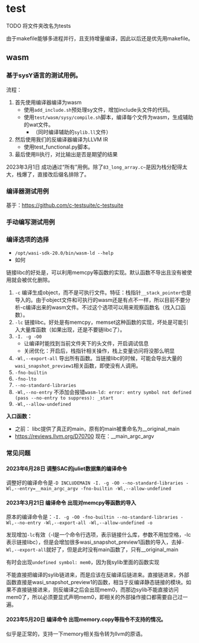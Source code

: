 # test

TODO 将文件夹改名为tests

由于makefile能够多进程并行，且支持增量编译，因此以后还是优先用makefile。

## wasm

### 基于sysY语言的测试用例。

流程：

1. 首先使用编译器编译为wasm
    - 使用`add_include.sh`预处理sy文件，增加include头文件的代码。
    - 使用`test/wasm/sysy/compile.sh`脚本，编译每个文件为wasm，生成辅助的wat文件。
        - （同时编译辅助的`sylib.ll`文件）
2. 然后使用我们的反编译器编译为LLVM IR
    - 使用test_functional.py脚本。
3. 最后使用lli执行，对比输出是否是期望的结果

2023年3月1日 成功通过“所有”用例。除了`83_long_array.c~`是因为栈分配得太大，栈爆了，直接改后缀名排除了。

### 编译器测试用例

基于：https://github.com/c-testsuite/c-testsuite 

### 手动编写测试用例

### 编译选项的选择

- `/opt/wasi-sdk-20.0/bin/wasm-ld --help`
- 如何

链接libc的好处是，可以利用memcpy等函数的实现。默认函数不导出且没有被使用就会被优化删除。

1. `-c` 编译生成object，而不是可执行文件。特征：栈指针`__stack_pointer`也是导入的。由于object文件和可执行的wasm还是有点不一样，所以目前不要分析-c编译出来的wasm文件。不过这个选项可以用来观察函数名（找入口函数）。
1. `-lc` 链接libc。好处是有memcpy，memset这种函数的实现，坏处是可能引入大量库函数（如果出现，还是不要链libc了）。
1. `-I. -g -O0` 
    - 让编译时能找到当前文件夹下的头文件，开启调试信息
    - 关闭优化：开启后，栈指针相关操作，栈上变量访问将没那么明显
1. `-Wl,--export-all` 导出所有函数。当链接libc的时候，可能会导出大量的`wasi_snapshot_preview1`相关函数，即使没有人调用。
1. `-fno-builtin`
1. `-fno-lto`
1. `--no-standard-libraries`
1. `-Wl,--no-entry` 不添加会报错`wasm-ld: error: entry symbol not defined (pass --no-entry to suppress): _start`
1. `-Wl,--allow-undefined`

**入口函数：** 
- 之前： libc提供了真正的main，原有的main被重命名为__original_main
- https://reviews.llvm.org/D70700 现在：__main_argc_argv

### 常见问题

#### 2023年6月28日 调整SAC的juliet数据集的编译命令

调整好的编译命令是`-D INCLUDEMAIN -I. -g -O0 --no-standard-libraries -Wl,--entry=__main_argc_argv -fno-builtin -Wl,--allow-undefined`

#### 2023年3月21日 编译命令 出现对memcpy等函数的导入

原本的编译命令是：`-I. -g -O0 -fno-builtin --no-standard-libraries -Wl,--no-entry -Wl,--export-all -Wl,--allow-undefined -o`

发现增加`-lc`有效（-l是一个命令行选项，表示链接什么库，参数不用加空格，-lc表示链接libc），但是会增加很多wasi_snapshot_preview1函数的导入，去掉`-Wl,--export-all`就好了，但是此时没有main函数了，只有__original_main

有时会出现`undefined symbol: mem0`，因为我sylib里面的函数实现

不能直接把编译的sylib链进来，而是应该在反编译后链进来。直接链进来，外部函数直接是wasi_snapshot_preview1的函数，相当于反编译静态链接的模块。如果不直接链接进来，则反编译之后会出现mem0，而那边sylib不能直接访问mem0了，所以必须要显式声明mem0，即相关的外部操作接口都需要自己过一遍。

#### 2023年5月20日 编译命令 出现memory.copy等指令不支持的情况。

似乎是正常的，支持一下memory相关指令转为llvm的原语。
